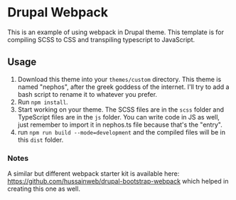 # Drupal Webpack

This is an example of using webpack in Drupal theme. This template is for compiling SCSS to CSS and transpiling typescript to JavaScript.

## Usage

1. Download this theme into your `themes/custom` directory. This theme is named "nephos", after the greek goddess of the internet. I'll try to add a bash script to rename it to whatever you prefer.
2. Run `npm install`.
3. Start working on your theme. The SCSS files are in the `scss` folder and TypeScript files are in the `js` folder. You can write code in JS as well, just remember to import it in nephos.ts file because that's the "entry".
4. run `npm run build --mode=development` and the compiled files will be in this `dist` folder.

### Notes
A similar but different webpack starter kit is available here: https://github.com/hussainweb/drupal-bootstrap-webpack which helped in creating this one as well.
